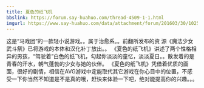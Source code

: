 ```yaml
---
title: 夏色的纸飞机
bbslink: https://forum.say-huahuo.com/thread-4509-1-1.html
imgurl: https://www.say-huahuo.com/data/attachment/forum/201603/30/102557plnmifqu8mqzclg0.jpg
---
```


这是“马戏团”的一款轻小说游戏。。属于治愈系。。前翻所发布的资
源《魔法少女武斗祭》已将游戏的本体和汉化补丁放出。。
《夏色的纸飞机》讲述了两个性格相异的男孩，“驾驶着”白色的纸飞机，勾起你淡淡的童忆，淡淡夏日。。散发着的是青春的汗水，朝气蓬勃的少女与她的伙伴。
《夏色的纸飞机》凭借着优质的画面，很好的剧情，相信在AVG游戏中定能取代其它游戏在你心目中的位置，不感受一下你当然不知道是不是真的哦，赶快来体验一下吧，绝对能提高你的兴趣。。。<!--more-->
